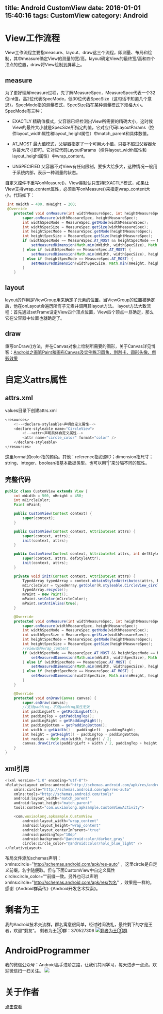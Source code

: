 title: Android CustomView
date: 2016-01-01 15:40:16
tags: CustomView
category: Android 
---
# View工作流程
View工作流程主要指measure、layout、draw这三个流程，即测量、布局和绘制，其中measure确定View的测量的宽/高，layout确定View的最终宽/高和四个顶点的位置，draw将View绘制到屏幕上。
<!--more-->
## measure
为了更好理解measure过程，先了解MeasureSpec，MeasureSpec代表一个32位int值，高2位代表SpecMode，低30位代表SpecSize（这句话不知道几个意思）。SpecMode指的测量模式，SpecSize指在某种测量模式下规格大小。
SpecMode有三种：
* EXACTLY
精确值模式，父容器已经检测出View所需要的精确大小，这时候View的最终大小就是SpecSize所指定的值。它对应代码LayoutParams（控件layout_width属性和layout_height属性）中match_parent和具体数值。
* AT_MOST
最大值模式，父容器指定了一个可用大小值，只要不超过父容器允许最大尺寸即可。它对应代码LayoutParams（控件layout_width属性和layout_height属性）中wrap_content。

* UNSPECIFIED
父容器不对View有任何限制，要多大给多大，这种情况一般用于系统内部，表示一种测量的状态。

自定义控件不重写onMeasure()，View类默认只支持EXACTLY模式，如果让View支持wrap_content属性，必须重写onMeasure()来指定wrap_content大小。代码如下：
```java
 int mWidth = 400, mHeight = 200;
 @Override
    protected void onMeasure(int widthMeasureSpec, int heightMeasureSpec) {
        super.onMeasure(widthMeasureSpec, heightMeasureSpec);
        int widthSpecMode = MeasureSpec.getMode(widthMeasureSpec);
        int widthSpecSize = MeasureSpec.getSize(widthMeasureSpec);
        int heightSpecMode = MeasureSpec.getMode(heightMeasureSpec);
        int heightSpecSize = MeasureSpec.getSize(heightMeasureSpec);
        if (widthSpecMode == MeasureSpec.AT_MOST && heightSpecMode == MeasureSpec.AT_MOST) {
            setMeasuredDimension(Math.min(mWidth, widthSpecSize), Math.min(mHeight, heightSpecSize));
        } else if (widthSpecMode == MeasureSpec.AT_MOST) {
            setMeasuredDimension(Math.min(mWidth, widthSpecSize), heightSpecSize);
        } else if (heightSpecMode == MeasureSpec.AT_MOST) {
            setMeasuredDimension(widthSpecSize, Math.min(mHeight, heightSpecSize));
        }
    }
```
## layout
layout的作用是ViewGroup用来确定子元素的位置，当ViewGroup的位置被确定后，他在onLayout会遍历所有子元素并调用其layout方法。
layout方法大致流程：首先通过setFrame设定View四个顶点位置，View四个顶点一旦确定，那么它在父容器中位置也就确定了。
## draw
重写onDraw()方法，并在Canvas对象上绘制所需要的图形，关于Canvas详见博客：[Android之画笔Paint和画布Canvas及实例练习圆角、刮刮卡、圆形头像、倒影效果](http://wuxiaolong.me/2015/12/06/PaintCanvas/)

# 自定义attrs属性
## attrs.xml
values目录下创建attrs.xml
```js 
<resources>
    <!--<declare-styleable>声明自定义属性-->
    <declare-styleable name="CircleView">
	    <!--<attr>声明具体自定义属性-->
        <attr name="circle_color" format="color" />
    </declare-styleable>
</resources>
```
这里format的color指的颜色。其他：reference指资源ID；dimension指尺寸；string、integer、boolean指基本数据类型。也可以用“|”来分隔不同的属性。
## 完整代码
```java
public class CustomView extends View {
    int mWidth = 500, mHeight = 450;
    int mCircleColor;
    Paint mPaint;

    public CustomView(Context context) {
        super(context);
    }

    public CustomView(Context context, AttributeSet attrs) {
        super(context, attrs);
        init(context, attrs);
    }

    public CustomView(Context context, AttributeSet attrs, int defStyleAttr) {
        super(context, attrs, defStyleAttr);
        init(context, attrs);
    }

    private void init(Context context, AttributeSet attrs) {
        TypedArray typedArray = context.obtainStyledAttributes(attrs, R.styleable.CircleView);
        mCircleColor = typedArray.getColor(R.styleable.CircleView_circle_color, Color.RED);//如果没有指定颜色，默认红色
        typedArray.recycle();
        mPaint = new Paint();
        mPaint.setColor(mCircleColor);
        mPaint.setAntiAlias(true);
    }

    @Override
    protected void onMeasure(int widthMeasureSpec, int heightMeasureSpec) {
        super.onMeasure(widthMeasureSpec, heightMeasureSpec);
        int widthSpecMode = MeasureSpec.getMode(widthMeasureSpec);
        int widthSpecSize = MeasureSpec.getSize(widthMeasureSpec);
        int heightSpecMode = MeasureSpec.getMode(heightMeasureSpec);
        int heightSpecSize = MeasureSpec.getSize(heightMeasureSpec);
        //view支持wrap_content
        if (widthSpecMode == MeasureSpec.AT_MOST && heightSpecMode == MeasureSpec.AT_MOST) {
            setMeasuredDimension(Math.min(mWidth, widthSpecSize), Math.min(mHeight, heightSpecSize));
        } else if (widthSpecMode == MeasureSpec.AT_MOST) {
            setMeasuredDimension(Math.min(mWidth, widthSpecSize), heightSpecSize);
        } else if (heightSpecMode == MeasureSpec.AT_MOST) {
            setMeasuredDimension(widthSpecSize, Math.min(mHeight, heightSpecSize));
        }
    }

    @Override
    protected void onDraw(Canvas canvas) {
        super.onDraw(canvas);
        //支持padding，不然padding属性无效
        int paddingLeft = getPaddingLeft();
        int paddingTop = getPaddingTop();
        int paddingRight = getPaddingRight();
        int paddingBottom = getPaddingBottom();
        int width = getWidth() - paddingLeft - paddingRight;
        int height = getHeight() - paddingTop - paddingBottom;
        int radius = Math.min(width, height) / 2;
        canvas.drawCircle(paddingLeft + width / 2, paddingTop + height / 2, radius, mPaint);
    }
}
```
## xml引用
```js
<?xml version="1.0" encoding="utf-8"?>
<RelativeLayout xmlns:android="http://schemas.android.com/apk/res/android"
    xmlns:circle="http://schemas.android.com/apk/res-auto"
    xmlns:tools="http://schemas.android.com/tools"
    android:layout_width="match_parent"
    android:layout_height="match_parent"
    tools:context="com.wuxiaolong.apksample.CustomViewActivity">

    <com.wuxiaolong.apksample.CustomView
        android:layout_width="wrap_content"
        android:layout_height="wrap_content"
        android:layout_centerInParent="true"
        android:paddingTop="10dp"
        android:background="@android:color/darker_gray"
        circle:circle_color="@android:color/holo_blue_light" />
</RelativeLayout>
```
布局文件添加schemas声明： xmlns:circle="http://schemas.android.com/apk/res-auto" ，这里circle是自定义前缀，名字随便取。但与下面CustomView中自定义属性circle:circle_color=""前缀一致。另外也可以声明 xmlns:circle="http://schemas.android.com/apk/res/包名" ，效果是一样的。
感谢《Android群英传》《Android开发艺术探索》。
# 剩者为王
我的Android技术交流群，群名寓意很简单，经过时间洗礼，最终剩下的才是王者，欢迎“剩友”。
剩者为王③群：370527306 <a target="_blank" href="http://shang.qq.com/wpa/qunwpa?idkey=0a992ba077da4c8325cbfef1c9e81f0443ffb782a0f2135c1a8f7326baac58ac"><img border="0" src="http://pub.idqqimg.com/wpa/images/group.png" alt="剩者为王③群" title="剩者为王③群"></a>

# AndroidProgrammer
我的微信公众号：Android高手进阶之路，让我们共同学习，每天进步一点点。欢迎微信扫一扫关注。
![](http://7q5c2h.com1.z0.glb.clouddn.com/qrcode_AndroidProgrammer.jpg)

# 关于作者
[点击查看](http://wuxiaolong.me/about/)